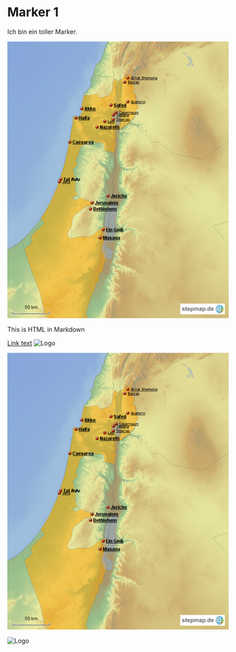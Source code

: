 # Marker 1

Ich bin ein toller Marker.

![alt text](maps/karte.png)

<div class="container">
  <p>This is HTML in Markdown</p>
</div>

[Link text](https://example.com)
![Logo](https://example.com/logo.png)

<img src="maps/karte.png" alt="Description of image">

![Logo](https://images.vexels.com/media/users/3/139344/isolated/preview/04f2d79f761a2663177cb6ab3700a484-quadratisches-abgerundetes-quadratisches-symbol.png)
